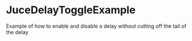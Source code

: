 # JuceDelayToggleExample

Example of how to enable and disable a delay without cutting off the tail of the delay
